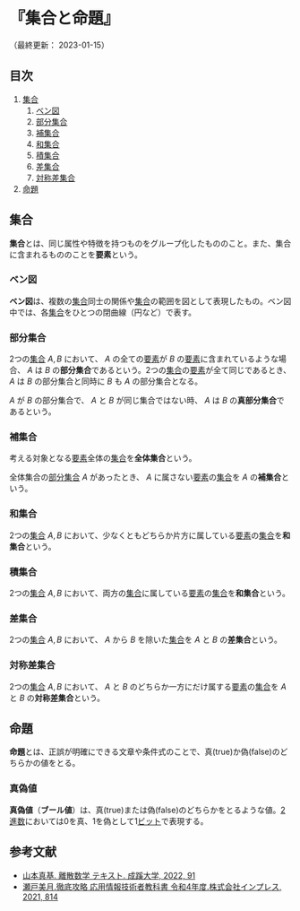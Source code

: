 # 『集合と命題』

（最終更新： 2023-01-15）


## 目次

1. [集合](#集合)
	1. [ベン図](#ベン図)
	1. [部分集合](#部分集合)
	1. [補集合](#補集合)
	1. [和集合](#和集合)
	1. [積集合](#積集合)
	1. [差集合](#差集合)
	1. [対称差集合](#対称差集合)
1. [命題](#命題)


## 集合

**集合**とは、同じ属性や特徴を持つものをグループ化したもののこと。また、集合に含まれるもののことを**要素**という。

### ベン図

**ベン図**は、複数の[集合](#集合)同士の関係や[集合](#集合)の範囲を図として表現したもの。ベン図中では、各[集合](#集合)をひとつの閉曲線（円など）で表す。

### 部分集合

2つの[集合](#集合) $A, B$ において、 $A$ の全ての[要素](#集合)が $B$ の[要素](#集合)に含まれているような場合、 $A$ は $B$ の**部分集合**であるという。2つの[集合](#集合)の[要素](#集合)が全て同じであるとき、 $A$ は $B$ の部分集合と同時に $B$ も $A$ の部分集合となる。

$A$ が $B$ の部分集合で、 $A$ と $B$ が同じ集合ではない時、 $A$ は $B$ の**真部分集合**であるという。

### 補集合

考える対象となる[要素](#集合)全体の[集合](#集合)を**全体集合**という。

全体集合の[部分集合](#部分集合) $A$ があったとき、 $A$ に属さない[要素](#集合)の[集合](#集合)を $A$ の**補集合**という。

### 和集合

2つの[集合](#集合) $A, B$ において、少なくともどちらか片方に属している[要素](#集合)の[集合](#集合)を**和集合**という。

### 積集合

2つの[集合](#集合) $A, B$ において、両方の[集合](#集合)に属している[要素](#集合)の[集合](#集合)を**和集合**という。

### 差集合

2つの[集合](#集合) $A, B$ において、 $A$ から $B$ を除いた[集合](#集合)を $A$ と $B$ の**差集合**という。

### 対称差集合

2つの[集合](#集合) $A, B$ において、 $A$ と $B$ のどちらか一方にだけ属する[要素](#集合)の[集合](#集合)を $A$ と $B$ の**対称差集合**という。


## 命題

**命題**とは、正誤が明確にできる文章や条件式のことで、真(true)か偽(false)のどちらかの値をとる。

### 真偽値

**真偽値**（**ブール値**）は、真(true)または偽(false)のどちらかをとるような値。[2進数](./radix.md#2進数)においては0を真、1を偽として1[ビット](../../../_/chapters/computer_and_number.md#データの単位)で表現する。


## 参考文献

- [山本真基. 離散数学 テキスト. 成蹊大学, 2022, 91](https://www.ci.seikei.ac.jp/yamamoto/lecture/dm/text.pdf)
- [瀬戸美月.徹底攻略 応用情報技術者教科書 令和4年度.株式会社インプレス, 2021, 814](https://book.impress.co.jp/books/1121101057)
